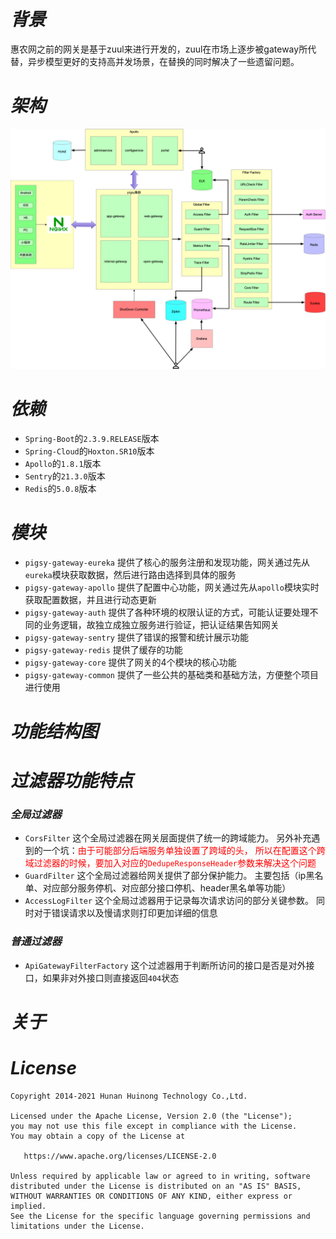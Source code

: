 # *背景*
惠农网之前的网关是基于zuul来进行开发的，zuul在市场上逐步被gateway所代替，异步模型更好的支持高并发场景，在替换的同时解决了一些遗留问题。

# *架构*
![avatar](./docs/架构图.png)

# *依赖*

- `Spring-Boot`的`2.3.9.RELEASE`版本
- `Spring-Cloud`的`Hoxton.SR10`版本
- `Apollo`的`1.8.1`版本
- `Sentry`的`21.3.0`版本
- `Redis`的`5.0.8`版本

# *模块*

- `pigsy-gateway-eureka` 提供了核心的服务注册和发现功能，网关通过先从`eureka`模块获取数据，然后进行路由选择到具体的服务
- `pigsy-gateway-apollo` 提供了配置中心功能，网关通过先从`apollo`模块实时获取配置数据，并且进行动态更新
- `pigsy-gateway-auth` 提供了各种环境的权限认证的方式，可能认证要处理不同的业务逻辑，故独立成独立服务进行验证，把认证结果告知网关
- `pigsy-gateway-sentry` 提供了错误的报警和统计展示功能
- `pigsy-gateway-redis` 提供了缓存的功能
- `pigsy-gateway-core` 提供了网关的4个模块的核心功能
- `pigsy-gateway-common` 提供了一些公共的基础类和基础方法，方便整个项目进行使用


# *功能结构图*


# *过滤器功能特点*

### *全局过滤器*

- `CorsFilter` 这个全局过滤器在网关层面提供了统一的跨域能力。
  另外补充遇到的一个坑：<font color=red>由于可能部分后端服务单独设置了跨域的头，
  所以在配置这个跨域过滤器的时候，要加入对应的`DedupeResponseHeader`参数来解决这个问题</font>
- `GuardFilter` 这个全局过滤器给网关提供了部分保护能力。
  主要包括（ip黑名单、对应部分服务停机、对应部分接口停机、header黑名单等功能）
- `AccessLogFilter` 这个全局过滤器用于记录每次请求访问的部分关键参数。
  同时对于错误请求以及慢请求则打印更加详细的信息

### *普通过滤器*

- `ApiGatewayFilterFactory` 这个过滤器用于判断所访问的接口是否是对外接口，如果非对外接口则直接返回`404`状态




# *关于*

# *License*

```
Copyright 2014-2021 Hunan Huinong Technology Co.,Ltd.

Licensed under the Apache License, Version 2.0 (the "License");
you may not use this file except in compliance with the License.
You may obtain a copy of the License at

   https://www.apache.org/licenses/LICENSE-2.0

Unless required by applicable law or agreed to in writing, software
distributed under the License is distributed on an "AS IS" BASIS,
WITHOUT WARRANTIES OR CONDITIONS OF ANY KIND, either express or implied.
See the License for the specific language governing permissions and
limitations under the License.
```
